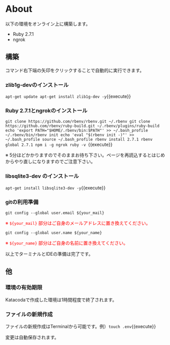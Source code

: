 # About

以下の環境をオンライン上に構築します。

* Ruby 2.7.1
* ngrok

## 構築

コマンド右下端の矢印をクリックすることで自動的に実行できます。

### zlib1g-devのインストール
`apt-get update
apt-get install zlib1g-dev -y`{{execute}}

### Ruby 2.7.1とngrokのインストール

`git clone https://github.com/rbenv/rbenv.git ~/.rbenv
git clone https://github.com/rbenv/ruby-build.git ~/.rbenv/plugins/ruby-build
echo 'export PATH="$HOME/.rbenv/bin:$PATH"' >> ~/.bash_profile
~/.rbenv/bin/rbenv init
echo 'eval "$(rbenv init -)"' >> ~/.bash_profile
source ~/.bash_profile
rbenv install 2.7.1
rbenv global 2.7.1
npm i -g ngrok
ruby -v
`{{execute}}

※ 5分ほどかかりますのでそのままお待ち下さい。ページを再読込するとはじめからやり直しになりますのでご注意下さい。

### libsqlite3-dev のインストール

`apt-get install libsqlite3-dev -y`{{execute}}

### gitの利用準備

`git config --global user.email ${your_mail}`

<font color="red">※ `${your_mail}` 部分はご自身のメールアドレスに置き換えてください。</font><br>

`git config --global user.name ${your_name}`

<font color="red">※ `${your_name}` 部分はご自身の名前に置き換えてください。</font><br>

以上でターミナルとIDEの準備は完了です。

## 他

### 環境の有効期限

Katacodaで作成した環境は1時間程度で終了されます。

### ファイルの新規作成

ファイルの新規作成はTerminalから可能です。例）`touch .env`{{execute}}

変更は自動保存されます。
